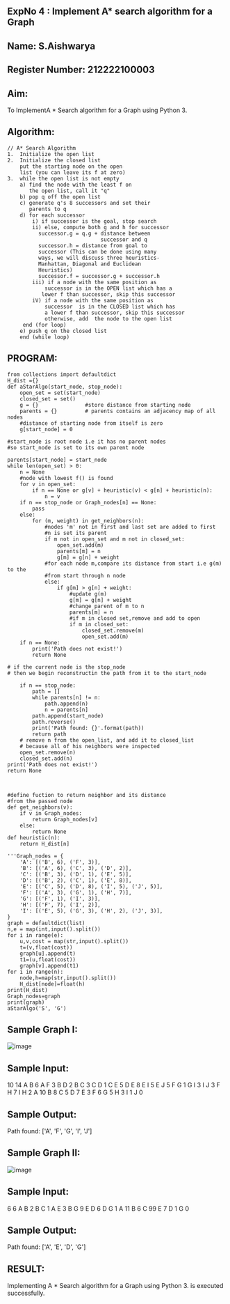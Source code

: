 ## ExpNo 4 : Implement A* search algorithm for a Graph

## Name: S.Aishwarya
## Register Number: 212222100003

## Aim:

To ImplementA * Search algorithm for a Graph using Python 3.

## Algorithm:
```
// A* Search Algorithm
1.  Initialize the open list
2.  Initialize the closed list
    put the starting node on the open 
    list (you can leave its f at zero)
3.  while the open list is not empty
    a) find the node with the least f on 
       the open list, call it "q"
    b) pop q off the open list
    c) generate q's 8 successors and set their 
       parents to q
    d) for each successor
        i) if successor is the goal, stop search
        ii) else, compute both g and h for successor
          successor.g = q.g + distance between 
                              successor and q
          successor.h = distance from goal to 
          successor (This can be done using many 
          ways, we will discuss three heuristics- 
          Manhattan, Diagonal and Euclidean 
          Heuristics)
          successor.f = successor.g + successor.h
        iii) if a node with the same position as 
            successor is in the OPEN list which has a 
           lower f than successor, skip this successor
        iV) if a node with the same position as 
            successor  is in the CLOSED list which has
            a lower f than successor, skip this successor
            otherwise, add  the node to the open list
     end (for loop)
    e) push q on the closed list
    end (while loop)
```

## PROGRAM:
```
from collections import defaultdict
H_dist ={}
def aStarAlgo(start_node, stop_node):
    open_set = set(start_node)
    closed_set = set()
    g = {}               #store distance from starting node
    parents = {}         # parents contains an adjacency map of all nodes
    #distance of starting node from itself is zero
    g[start_node] = 0
```
```
#start_node is root node i.e it has no parent nodes
#so start_node is set to its own parent node

parents[start_node] = start_node
while len(open_set) > 0:
    n = None
    #node with lowest f() is found
    for v in open_set:
        if n == None or g[v] + heuristic(v) < g[n] + heuristic(n):
            n = v
    if n == stop_node or Graph_nodes[n] == None:
        pass
    else:
        for (m, weight) in get_neighbors(n):
            #nodes 'm' not in first and last set are added to first
            #n is set its parent
            if m not in open_set and m not in closed_set:
                open_set.add(m)
                parents[m] = n
                g[m] = g[n] + weight
            #for each node m,compare its distance from start i.e g(m) to the
            #from start through n node
            else:
                if g[m] > g[n] + weight:
                    #update g(m)
                    g[m] = g[n] + weight
                    #change parent of m to n
                    parents[m] = n
                    #if m in closed set,remove and add to open
                    if m in closed_set:
                        closed_set.remove(m)
                        open_set.add(m)
    if n == None:
        print('Path does not exist!')
        return None
        
# if the current node is the stop_node
# then we begin reconstructin the path from it to the start_node

    if n == stop_node:
        path = []
        while parents[n] != n:
            path.append(n)
            n = parents[n]
        path.append(start_node)
        path.reverse()
        print('Path found: {}'.format(path))
        return path
    # remove n from the open_list, and add it to closed_list
    # because all of his neighbors were inspected
    open_set.remove(n)
    closed_set.add(n)
print('Path does not exist!')
return None
```
```


#define fuction to return neighbor and its distance
#from the passed node
def get_neighbors(v):
    if v in Graph_nodes:
        return Graph_nodes[v]
    else:
        return None
def heuristic(n):
    return H_dist[n]
          
'''Graph_nodes = {
    'A': [('B', 6), ('F', 3)],
    'B': [('A', 6), ('C', 3), ('D', 2)],
    'C': [('B', 3), ('D', 1), ('E', 5)],
    'D': [('B', 2), ('C', 1), ('E', 8)],
    'E': [('C', 5), ('D', 8), ('I', 5), ('J', 5)],
    'F': [('A', 3), ('G', 1), ('H', 7)],
    'G': [('F', 1), ('I', 3)],
    'H': [('F', 7), ('I', 2)],
    'I': [('E', 5), ('G', 3), ('H', 2), ('J', 3)],
}
graph = defaultdict(list)
n,e = map(int,input().split())
for i in range(e):
    u,v,cost = map(str,input().split())
    t=(v,float(cost))
    graph[u].append(t)
    t1=(u,float(cost))
    graph[v].append(t1)
for i in range(n):
    node,h=map(str,input().split())
    H_dist[node]=float(h)
print(H_dist)
Graph_nodes=graph
print(graph)
aStarAlgo('S', 'G')
```
## Sample Graph I:

![image](https://github.com/22008686/19AI405ExpNo4/assets/118916413/25326942-3034-4607-8da1-eb110ae5752a)

## Sample Input:

10 14
A B 6
A F 3
B D 2
B C 3
C D 1
C E 5
D E 8
E I 5
E J 5
F G 1
G I 3
I J 3
F H 7
I H 2
A 10
B 8
C 5
D 7
E 3
F 6
G 5
H 3
I 1
J 0

## Sample Output:

Path found: ['A', 'F', 'G', 'I', 'J']

## Sample Graph II:

![image](https://github.com/22008686/19AI405ExpNo4/assets/118916413/f4e348fe-235e-4b57-8d62-024f97003ba6)

## Sample Input:

6 6
A B 2
B C 1
A E 3
B G 9
E D 6
D G 1
A 11
B 6
C 99
E 7
D 1
G 0

## Sample Output:

Path found: ['A', 'E', 'D', 'G']

## RESULT:

Implementing A * Search algorithm for a Graph using Python 3. is executed successfully.
